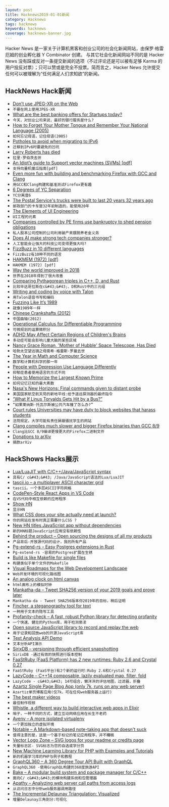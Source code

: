 ```yaml
---
layout: post
title: Hacknews2019-01-01新闻
category: Hacknews
tags: hacknews
keywords: hacknews
coverage: hacknews-banner.jpg
---
```


Hacker News 是一家关于计算机黑客和创业公司的社会化新闻网站，由保罗·格雷厄姆的创业孵化器 Y Combinator 创建。
与其它社会化新闻网站不同的是 Hacker News 没有踩或反对一条提交新闻的选项（不过评论还是可以被有足够 Karma 的用户投反对票）；只可以赞或是完全不投票。简而言之，Hacker News 允许提交任何可以被理解为“任何满足人们求知欲”的新闻。

## HackNews Hack新闻


- [Don’t use JPEG-XR on the Web](https://calendar.perfplanet.com/2018/dont-use-jpeg-xr-on-the-web/)
- `不要在网上使用JPEG-XR`
- [What are the best banking offers for Startups today?](item?id=18794459)
- `今天，对创业公司来说，最好的银行服务是什么?`
- [How to Forget Your Mother Tongue and Remember Your National Language (2005)](http://pinyin.info/readings/mair/taiwanese.html)
- `如何忘记母语，记住母语(2005)`
- [Potholes to avoid when migrating to IPv6](https://rachelbythebay.com/w/2018/12/30/v6/)
- `迁移到IPv6时要避免的凹坑`
- [Larry Roberts has died](https://www.nytimes.com/2018/12/30/obituaries/lawrence-g-roberts-dies-at-81.html)
- `拉里·罗伯茨去世`
- [An Idiot’s guide to Support vector machines (SVMs) [pdf]](http://web.mit.edu/6.034/wwwbob/svm-notes-long-08.pdf)
- `支持向量机傻瓜指南[pdf]`
- [Even more fun with building and benchmarking Firefox with GCC and Clang](http://hubicka.blogspot.com/2018/12/even-more-fun-with-building-and.html?m=1)
- `用GCC和Clang构建和基准测试Firefox更有趣`
- [6 Degrees of YC Separation](https://medium.com/@kyle_mack/6-degrees-of-yc-separation-562be3a852c9)
- `YC分离度6`
- [The Postal Service&#39;s trucks were built to last 20 years 32 years ago](https://postalmuseum.si.edu/collections/object-spotlight/llv.html)
- `邮政部门的卡车是32年前制造的，能使用20年`
- [The Elements of UI Engineering](https://overreacted.io/the-elements-of-ui-engineering/)
- `UI工程的元素`
- [Companies controlled by PE firms use bankruptcy to shed pension obligations](https://www.washingtonpost.com/business/economy/as-a-grocery-chain-is-dismantled-investors-recover-their-money-worker-pensions-are-short-millions/2018/12/28/ea22e398-0a0e-11e9-85b6-41c0fe0c5b8f_story.html)
- `私人股本公司控制的公司利用破产来摆脱养老金义务`
- [Does AI make strong tech companies stronger?](https://www.ben-evans.com/benedictevans/2018/12/19/does-ai-make-strong-tech-companies-stronger/)
- `人工智能会让强大的科技公司变得更强大吗?`
- [FizzBuzz in 10 different languages](http://iolivia.me/posts/fizzbuzz-in-10-languages/)
- `FizzBuzz有10种不同的语言`
- [HAKMEM (1972) [pdf]](http://dspace.mit.edu/bitstream/handle/1721.1/6086/AIM-239.pdf?sequence=2)
- `HAKMEM (1972) [pdf]`
- [Way the world improved in 2018](https://qz.com/1506764/ways-the-world-improved-in-2018-in-charts/)
- `世界在2018年得到了很大改善`
- [Comparing Pythagorean triples in C&#43;&#43;, D, and Rust](https://atilanevesoncode.wordpress.com/2018/12/31/comparing-pythagorean-triples-in-c-d-and-rust/)
- `比较毕达哥拉斯在c&#43;&#43;、D和Rust中的三元组`
- [Writing and coding by voice with Talon](https://www.blakewatson.com/journal/writing-and-coding-by-voice-with-talon/)
- `用Talon语音书写和编码`
- [Fuzzing Like It’s 1989](https://blog.trailofbits.com/2018/12/31/fuzzing-like-its-1989/)
- `就像1989年一样`
- [Chinese Crankshafts (2012)](https://flycorvair.net/2012/01/15/chinese-crankshafts/)
- `中国曲轴(2012)`
- [Operational Calculus for Differentiable Programming](https://arxiv.org/abs/1610.07690)
- `可微规划的运算微积分`
- [ADHD May Affect Certain Regions of Children&#39;s Brains](https://www.healthline.com/health-news/adhd-may-affect-certain-brain-regions-in-kids)
- `多动症可能会影响儿童大脑的某些区域`
- [Nancy Grace Roman, &#39;Mother of Hubble&#39; Space Telescope, Has Died](https://www.npr.org/2018/12/30/680994535/nancy-grace-roman-mother-of-hubble-space-telescope-has-died)
- `哈勃太空望远镜之母南希·格雷斯·罗曼去世`
- [The Year in Math and Computer Science](https://www.quantamagazine.org/quantas-year-in-math-and-computer-science-2018-20181221/)
- `数学和计算机科学的那一年`
- [People with Depression Use Language Differently](https://theconversation.com/people-with-depression-use-language-differently-heres-how-to-spot-it-90877)
- `抑郁症患者使用语言的方式不同`
- [How to Memorize the Largest Known Prime](https://blogs.scientificamerican.com/roots-of-unity/how-to-memorize-the-largest-known-prime/)
- `如何记忆已知的最大素数`
- [Nasa&#39;s New Horizons: Final commands given to distant probe](https://www.bbc.com/news/science-environment-46699737)
- `美国国家航空航天局的新地平线:给予遥远探测器的最终指令`
- [“What If Linus Torvalds Gets Hit by a Bus?”](https://www.crummy.com/writing/segfault.org/Bus.html)
- `“如果莱纳斯·托瓦尔斯被公共汽车撞了怎么办?”`
- [Court rules Universities may have duty to block websites that harass students](https://reason.com/volokh/2018/12/19/universities-may-have-duty-to-block-stud)
- `法院规定，大学可能有责任屏蔽骚扰学生的网站`
- [Clang compiles much slower and bigger Firefox binaries than GCC 8/9](https://hubicka.blogspot.com/2018/12/even-more-fun-with-building-and.html)
- `Clang比GCC 8/9编译更慢更大的Firefox二进制文件`
- [Donations to arXiv](https://arxiv.org/help/donate)
- `捐款arXiv`


## HackShows Hacks展示

- [ Lua/LuaJIT with C/C&#43;&#43;/Java/JavaScript syntax](https://github.com/mingodad/ljs)
- `具有C/ c&#43;&#43; /Java/JavaScript语法的Lua/LuaJIT`
- [ tascii.io – a multiplayer ASCII character grid](http://tascii.io)
- `tascii。一个多层ASCII字符网格`
- [ CodePen-Style React Apps in VS Code](https://github.com/franz101/react-boiler-plate)
- `在VS代码中相互依赖的应用程序`
- [Show HN](https://github.com/abgordon/quote-server)
- `显示HN`
- [ What CSS does your site actually need at launch?](https://whatcss.info)
- `你的网站在发布时真正需要什么CSS ?`
- [ New HN titles JavaScript app without dependencies](https://github.com/Bloomca/tiny-hn-reader)
- `新的HN标题JavaScript应用没有依赖性`
- [ Behind the product – Open sourcing the designs of all my products](https://tcodina.com/design/)
- `产品背后-开放源代码的设计，我的所有产品`
- [ Pg-extend-rs – Easy Postgres extensions in Rust](https://bluejekyll.github.io/blog/rust/2018/12/27/announcing-pg-extend.html)
- `Pg-extend-rs -容易的Postgres扩展在生锈`
- [ Build is like Makefile for single files](https://github.com/hbbio/build)
- `构建类似于单个文件的Makefile`
- [ Visual Roadmaps for the Web Development Landscape](https://github.com/kamranahmedse/developer-roadmap/blob/master/readme.md)
- `Web开发环境的可视化路线图`
- [ An analog clock on html canvas](https://dmaydan.github.io/Canvas_Clock/)
- `html画布上的模拟时钟`
- [ Mankatha-da – Tweet SHA256 version of your 2019 goals and prove later](https://5hanth.github.io/mankatha-da)
- `Mankatha-da - Tweet SHA256版本你2019年的目标，稍后证明`
- [ Fincher, a steganography tool for text](https://github.com/maxfierke/fincher)
- `一种用于文本的隐写工具`
- [ Profanity-check – A fast, robust Python library for detecting profanity](https://github.com/vzhou842/profanity-check)
- `一个快速、健壮的Python库，用于检测亵渎`
- [ Open source JavaScript library to record and replay the web](https://www.rrweb.io/)
- `用于记录和回放web的开源JavaScript库`
- [ Text Analysis API Demo](https://www.summarizebot.com/text_api_demo.html)
- `文本分析API演示`
- [ SirixDB – versioning through efficient snapshotting](https://news.ycombinator.com/item?id=18779260)
- `SirixDB -通过有效的快照进行版本控制`
- [ FaaStRuby (FaaS Platform) has 2 new runtimes: Ruby 2.6 and Crystal 0.27](https://faastruby.io/blog/faastruby-0-4-adds-support-for-ruby-2-6-0-and-crystal-0-27-0/)
- `FaaStRuby (FaaS平台)有2个新的运行时:Ruby 2.6和Crystal 0.27`
- [ LazyCode – C&#43;&#43;14 composable, lazily evaluated map, filter, fold](https://github.com/SaadAttieh/lazyCode)
- `LazyCode - c&#43;&#43; 14可组合，懒洋洋的评估地图，过滤器，折叠`
- [ Azartiz Single Page Blog App (only 7k, runs on any web server)](https://azartiz.com/blog.html?2018-12-31T05:19:30.428Z)
- `Azartiz单页博客应用(仅7k，可在任何web服务器上运行)`
- [ The best maker videos](https://makerchans.xtat.net/)
- `最佳制作视频`
- [ Whistle, a different way to build interactive web apps in Elixir](https://moboudra.com/whistle-interactive-web-apps-with-elixir/)
- `哨子，一种不同的方式，建立互动网络应用在长生不老药`
- [ Avenv – A more isolated virtualenv](https://github.com/ihucos/avenv)
- `一个更加独立的虚拟环境`
- [ Notable – A Markdown-based note-taking app that doesn&#39;t suck](https://github.com/fabiospampinato/notable)
- `值得注意的是，这是一个基于标记的笔记应用程序，并不糟糕`
- [ Vector Logo Zone – SVG logos for your readme or credits page](https://www.vectorlogo.zone/)
- `矢量标志区- SVG标志为您的自选或学分页`
- [ New Machine Learning Library for PHP with Examples and Tutorials](https://github.com/RubixML/RubixML)
- `新的机器学习库的PHP与例子和教程`
- [ GraphQL360 – A 360 Degree Tour API Built with GraphQL](https://graphql360.com)
- `GraphQL360 -使用GraphQL构建的360度旅游API`
- [ Bake – A modular build system and package manager for C/C&#43;&#43;](https://www.github.com/SanderMertens/bake)
- `面向C/ c&#43;&#43;的模块构建系统和包管理器`
- [ Apathy – Analyzing web server call paths from access logs](https://github.com/tkriik/apathy)
- `从访问日志中分析web服务器调用路径`
- [ The Incremental Delaunay Triangulation: Visualized](https://ameya98.github.io/GraphAlgorithmsVisualized/delaunay.js/)
- `增量Delaunay三角剖分:可视化`


